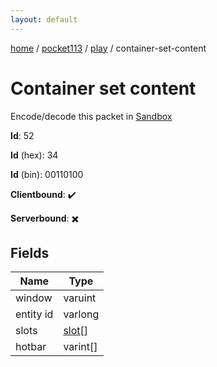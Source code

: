 ```yaml
---
layout: default
---
```


[home](/)  /  [pocket113](/protocol/pocket113)  /  [play](/protocol/pocket113/play)  /  container-set-content

# Container set content

Encode/decode this packet in [Sandbox](../../../sandbox/pocket113#Play.ContainerSetContent)

**Id**: 52

**Id** (hex): 34

**Id** (bin): 00110100

**Clientbound**: ✔️

**Serverbound**: ✖️

## Fields

Name | Type
---|---
window | varuint
entity id | varlong
slots | [slot](/protocol/pocket113/types/slot)[]
hotbar | varint[]
